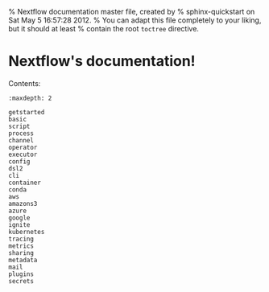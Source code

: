% Nextflow documentation master file, created by
% sphinx-quickstart on Sat May  5 16:57:28 2012.
% You can adapt this file completely to your liking, but it should at least
% contain the root `toctree` directive.

# Nextflow's documentation!

Contents:

```{toctree}
:maxdepth: 2

getstarted
basic
script
process
channel
operator
executor
config
dsl2
cli
container
conda
aws
amazons3
azure
google
ignite
kubernetes
tracing
metrics
sharing
metadata
mail
plugins
secrets
```
